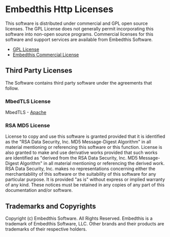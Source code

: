 Embedthis Http Licenses
===

This software is distributed under commercial and GPL open source licenses.
The GPL License does not generally permit incorporating this software into
non-open source programs. Commercial licenses for this software and support
services are available from Embedthis Software.

* [GPL License](http://www.gnu.org/licenses/gpl-2.0.html)
* [Embedthis Commercial License](https://embedthis.com/licensing/)


Third Party Licenses
---

The Software contains third party software under the agreements that follow.

### MbedTLS License

MbedTLS - [Apache](http://www.apache.org/licenses/LICENSE-2.0)

### RSA MD5 License

License to copy and use this software is granted provided that it is identified 
as the "RSA Data Security, Inc. MD5 Message-Digest Algorithm" in all material 
mentioning or referencing this software or this function. License is also 
granted to make and use derivative works provided that such works are 
identified as "derived from the RSA Data Security, Inc. MD5 Message-Digest 
Algorithm" in all material mentioning or referencing the derived work. RSA Data
Security, Inc. makes no representations concerning either the merchantability 
of this software or the suitability of this software for any particular 
purpose. It is provided "as is" without express or implied warranty of any 
kind. These notices must be retained in any copies of any part of this 
documentation and/or software. 

Trademarks and Copyrights
---
Copyright (c) Embedthis Software. All Rights Reserved.
Embedthis is a trademark of Embedthis Software, LLC. Other brands and their 
products are trademarks of their respective holders.
